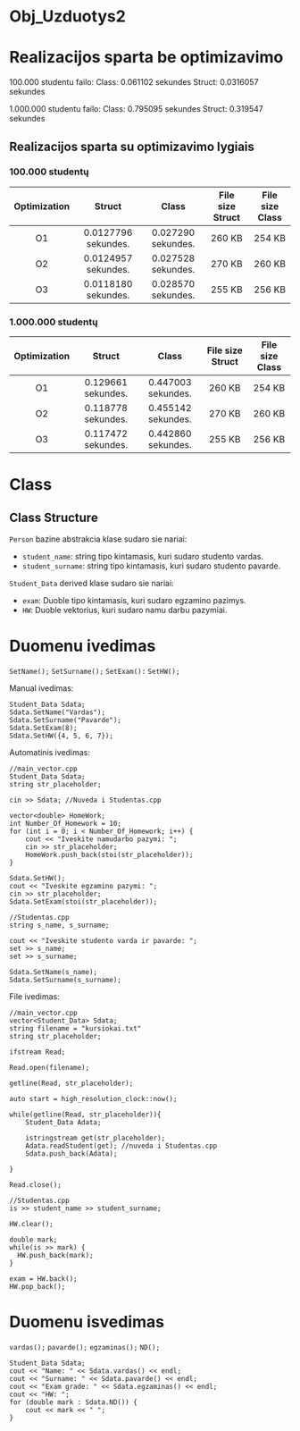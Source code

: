 # Obj_Uzduotys2

# Realizacijos sparta be optimizavimo

100.000 studentu failo:
Class: 0.061102 sekundes
Struct: 0.0316057 sekundes

1.000.000 studentu failo:
Class: 0.795095 sekundes
Struct: 0.319547 sekundes

## Realizacijos sparta su optimizavimo lygiais 
### 100.000 studentų
| Optimization | Struct | Class | File size Struct | File size Class |
| :---: | :---: | :---: | :---: | :---: |
| O1 | 0.0127796 sekundes. | 0.027290 sekundes. | 260 KB | 254 KB |
| O2 | 0.0124957 sekundes. | 0.027528 sekundes. | 270 KB | 260 KB |
| O3 | 0.0118180 sekundes. | 0.028570 sekundes. | 255 KB | 256 KB |


### 1.000.000 studentų
| Optimization | Struct | Class | File size Struct | File size Class |
| :---: | :---: | :---: | :---: | :---: | 
| O1 | 0.129661 sekundes. | 0.447003 sekundes. |260 KB| 254 KB |
| O2 | 0.118778 sekundes. | 0.455142 sekundes. |270 KB| 260 KB | 
| O3 | 0.117472 sekundes. | 0.442860 sekundes. |255 KB| 256 KB |

# Class
## Class Structure

`Person` bazine abstrakcia klase sudaro sie nariai:
- `student_name`: string tipo kintamasis, kuri sudaro studento vardas.
- `student_surname`: string tipo kintamasis, kuri sudaro studento pavarde.

`Student_Data` derived klase sudaro sie nariai:

- `exam`: Duoble tipo kintamasis, kuri sudaro egzamino pazimys.
- `HW`: Duoble vektorius, kuri sudaro namu darbu pazymiai.

# Duomenu ivedimas

`SetName();`
`SetSurname();`
`SetExam():`
`SetHW(); `

Manual ivedimas:

    Student_Data Sdata;
    Sdata.SetName("Vardas");
    Sdata.SetSurname("Pavarde");
    Sdata.SetExam(8);
    Sdata.SetHW({4, 5, 6, 7});

Automatinis ivedimas:

    //main_vector.cpp
    Student_Data Sdata;
    string str_placeholder;

    cin >> Sdata; //Nuveda i Studentas.cpp

    vector<double> HomeWork;
    int Number_Of_Homework = 10;
    for (int i = 0; i < Number_Of_Homework; i++) {
        cout << "Iveskite namudarbo pazymi: ";
        cin >> str_placeholder;
        HomeWork.push_back(stoi(str_placeholder));
    }

    Sdata.SetHW();
    cout << "Iveskite egzamino pazymi: ";
    cin >> str_placeholder;
    Sdata.SetExam(stoi(str_placeholder));

    //Studentas.cpp
    string s_name, s_surname;

    cout << "Iveskite studento varda ir pavarde: ";
    set >> s_name;
    set >> s_surname;

    Sdata.SetName(s_name);
    Sdata.SetSurname(s_surname);

File ivedimas:

    //main_vector.cpp
    vector<Student_Data> Sdata;
    string filename = "kursiokai.txt"
    string str_placeholder;

    ifstream Read;

    Read.open(filename);

    getline(Read, str_placeholder);

    auto start = high_resolution_clock::now();

    while(getline(Read, str_placeholder)){
        Student_Data Adata;

        istringstream get(str_placeholder);
        Adata.readStudent(get); //nuveda i Studentas.cpp
        Sdata.push_back(Adata);

    }
    
    Read.close();

    //Studentas.cpp
    is >> student_name >> student_surname;

    HW.clear();

    double mark;
    while(is >> mark) {
      HW.push_back(mark);
    }

    exam = HW.back();
    HW.pop_back();

# Duomenu isvedimas

`vardas();`
`pavarde();`
`egzaminas();`
`ND();`

    Student_Data Sdata;
    cout << "Name: " << Sdata.vardas() << endl;
    cout << "Surname: " << Sdata.pavarde() << endl;
    cout << "Exam grade: " << Sdata.egzaminas() << endl;
    cout << "HW: ";
    for (double mark : Sdata.ND()) {
        cout << mark << " ";
    }



